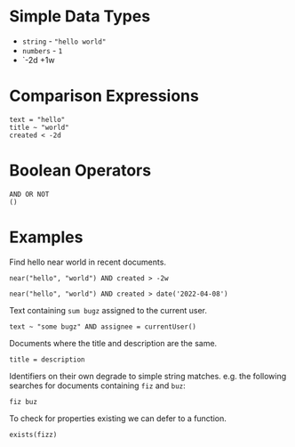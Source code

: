 
# Simple Data Types

 * `string` - `"hello world"`
 * `numbers` - `1`
 * `-2d +1w

# Comparison Expressions

```
text = "hello"
title ~ "world"
created < -2d
```

# Boolean Operators

```
AND OR NOT
()
```

# Examples

Find hello near world in recent documents.

```
near("hello", "world") AND created > -2w
```

```
near("hello", "world") AND created > date('2022-04-08')
```

Text containing `sum bugz` assigned to the current user.

```
text ~ "some bugz" AND assignee = currentUser()
```

Documents where the title and description are the same.

```
title = description
```

Identifiers on their own degrade to simple string matches. e.g. the following
searches for documents containing `fiz` and `buz`:

```
fiz buz
```

To check for properties existing we can defer to a function.

```
exists(fizz)
```